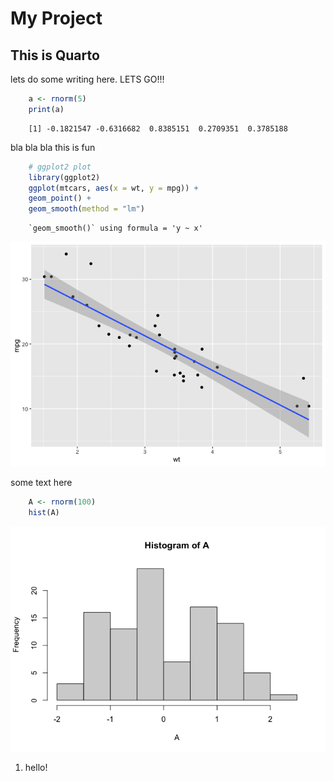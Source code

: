 # My Project


## This is Quarto


lets do some writing here. LETS GO!!!

```r
    a <- rnorm(5)
    print(a)
 ```
   
```
    [1] -0.1821547 -0.6316682  0.8385151  0.2709351  0.3785188
```    

bla bla bla this is fun

```r
    # ggplot2 plot
    library(ggplot2)
    ggplot(mtcars, aes(x = wt, y = mpg)) +
    geom_point() +
    geom_smooth(method = "lm")
```
    
```
    `geom_smooth()` using formula = 'y ~ x'
```    

![](Untitled_files/figure-commonmark/4a44dc15-1.png)

some text here

```r
    A <- rnorm(100)
    hist(A)
```    

![](Untitled_files/figure-commonmark/0b918943-1.png)

1.  hello!
